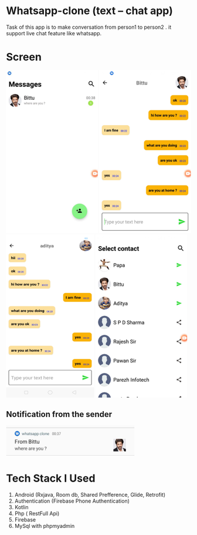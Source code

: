 # Whatsapp-clone (text – chat app)
Task of this app is to make conversation from person1 to person2 . it support live chat feature like whatsapp. 

# Screen 
<img src="images/home.jpeg" alt="Your image title" width="250"/>   <img src="images/person_1.jpeg" alt="Your image title" width="250"/>  <img src="images/person_2.jpeg" alt="Your image title" width="240" height="445"/>  <img src="images/contacts.jpeg" alt="Your image title" width="250"/>


## Notification from the sender 
<img src="images/notif.jpeg" alt="Your image title" width="350"/>

# Tech Stack I Used
1. Android (Rxjava, Room db, Shared Prefference, Glide, Retrofit)
2. Authentication (Firebase Phone Authentication)
3. Kotlin
4. Php ( RestFull Api)
5. Firebase
6. MySql with phpmyadmin




